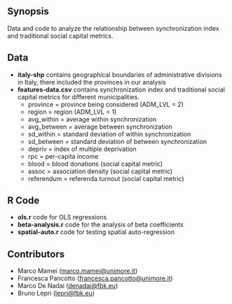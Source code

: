 ## Synopsis

Data and code to analyze the relationship between synchronization index and traditional social capital metrics.

## Data

* __italy-shp__ contains geographical boundaries of administrative divisions in Italy, there included the provinces in our analysis
* __features-data.csv__ contains synchronization index and traditional social capital metrics for different municipalities.
	* province = province being considered (ADM_LVL = 2)
	* region = region (ADM_LVL = 1)
	* avg_within = average within synchronization
	* avg_between = average between synchronization
	* sd_within = standard deviation of within synchronization
	* sd_between = standard deviation of between synchronization
	* depriv = index of multiple deprivation
	* rpc = per-capita income
	* blood = blood donations (social capital metric)
	* assoc = association density (social capital metric)
	* referendum = referenda turnout (social capital metric)

## R Code

* __ols.r__ code for OLS regressions
* __beta-analysis.r__ code for the analysis of beta coefficients
* __spatial-auto.r__ code for testing spatial auto-regression

## Contributors

* Marco Mamei (marco.mamei@unimore.it)
* Francesca Pancotto (francesca.pancotto@unimore.it)
* Marco De Nadai (denadai@fbk.eu)
* Bruno Lepri (lepri@fbk.eu)


